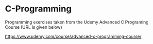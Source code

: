 # C-Programming
Programming exercises taken from the Udemy Advanced C Programing Course (URL is given below)

https://www.udemy.com/course/advanced-c-programming-course/
